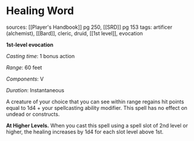 # Healing Word
sources: [[Player's Handbook]] pg 250, [[SRD]] pg 153
tags: artificer (alchemist), [[Bard]], cleric, druid, [[1st level]], evocation

**1st-level evocation**

*Casting time*: 1 bonus action

*Range*: 60 feet

*Components*: V

*Duration*: Instantaneous

A creature of your choice that you can see within range regains hit points equal to 1d4 + your spellcasting ability modifier. This spell has no effect on undead or constructs.

**At Higher Levels.** When you cast this spell using a spell slot of 2nd level or higher, the healing increases by 1d4 for each slot level above 1st.
